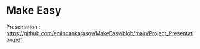 # Make Easy

Presentation : https://github.com/emincankarasoy/MakeEasy/blob/main/Project_Presentation.pdf

